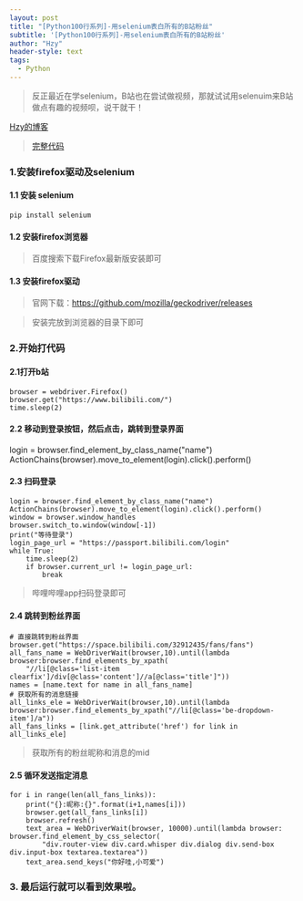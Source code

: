 ```yaml
---
layout: post
title: "[Python100行系列]-用selenium表白所有的B站粉丝"
subtitle: '[Python100行系列]-用selenium表白所有的B站粉丝'
author: "Hzy"
header-style: text
tags:
  - Python
---
```


> 反正最近在学selenium，B站也在尝试做视频，那就试试用selenuim来B站做点有趣的视频呗，说干就干！


 [Hzy的博客](https://hzeyuan.cn)
>[完整代码](https://github.com/hzeyuan/100-Python)



### 1.安装firefox驱动及selenium


#### 1.1 安装 selenium

```
pip install selenium 
```

####  1.2 安装firefox浏览器

>百度搜索下载Firefox最新版安装即可

#### 1.3 安装firefox驱动

> 官网下载：https://github.com/mozilla/geckodriver/releases

> 安装完放到浏览器的目录下即可


### 2.开始打代码

#### 2.1打开b站

```
browser = webdriver.Firefox()
browser.get("https://www.bilibili.com/")
time.sleep(2)
```

#### 2.2 移动到登录按钮，然后点击，跳转到登录界面

login = browser.find_element_by_class_name("name")
ActionChains(browser).move_to_element(login).click().perform()


#### 2.3 扫码登录

```
login = browser.find_element_by_class_name("name")
ActionChains(browser).move_to_element(login).click().perform()
window = browser.window_handles
browser.switch_to.window(window[-1])
print("等待登录")
login_page_url = "https://passport.bilibili.com/login"
while True:
    time.sleep(2)
    if browser.current_url != login_page_url:
        break
```

> 哔哩哔哩app扫码登录即可


#### 2.4 跳转到粉丝界面

```
# 直接跳转到粉丝界面
browser.get("https://space.bilibili.com/32912435/fans/fans")
all_fans_name = WebDriverWait(browser,10).until(lambda browser:browser.find_elements_by_xpath(
    "//li[@class='list-item clearfix']/div[@class='content']//a[@class='title']"))
names = [name.text for name in all_fans_name]
# 获取所有的消息链接
all_links_ele = WebDriverWait(browser,10).until(lambda browser:browser.find_elements_by_xpath("//li[@class='be-dropdown-item']/a"))
all_fans_links = [link.get_attribute('href') for link in all_links_ele]
```

> 获取所有的粉丝昵称和消息的mid


#### 2.5 循环发送指定消息

```
for i in range(len(all_fans_links)):
    print("{}:昵称:{}".format(i+1,names[i]))
    browser.get(all_fans_links[i])
    browser.refresh()
    text_area = WebDriverWait(browser, 10000).until(lambda browser: browser.find_element_by_css_selector(
        "div.router-view div.card.whisper div.dialog div.send-box div.input-box textarea.textarea"))
    text_area.send_keys("你好哇,小可爱")
```

### 3. 最后运行就可以看到效果啦。